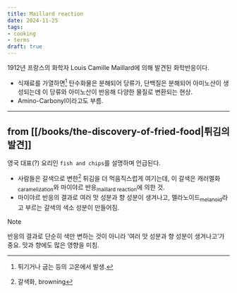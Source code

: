 ```yaml
---
title: Maillard reaction
date: 2024-11-25
tags:
- cooking
- terms
draft: true
---
```


1912년 프랑스의 화학자 Louis Camille Maillard에 의해 발견된 화학반응이다.
- 식재료를 가열하면[^1] 탄수화물은 분해되어 당류가, 단백질은 분해되어 아미노산이 생성되는데 이 당류와 아미노산이 반응해 다양한 물질로 변환되는 현상.
- Amino-Carbonyl이라고도 부름.

[^1]: 튀기거나 굽는 등의 고온에서 발생.


---
## from [[/books/the-discovery-of-fried-food|튀김의 발견]]
영국 대표(?) 요리인 `fish and chips`를 설명하며 언급된다.

- 사람들은 갈색으로 변한[^2] 튀김을 더 먹음직스럽게 여기는데, 이 갈색은 캐러멜화<sub>caramelization</sub>와 마이야르 반응<sub>maillard reaction</sub>에 의한 것.
- 마이야르 반응의 결과로 여러 맛 성분과 향 성분이 생겨나고, 멜라노이드<sub>melanoid</sub>라고 부르는 갈색의 색소 성분이 만들어짐.

[^2]: 갈색화, browning

> [!note]
> 반응의 결과로 단순히 색만 변하는 것이 아니라 ’여러 맛 성분과 향 성분이 생겨나고’가 중요. 맛과 향에도 많은 영향을 미침.
